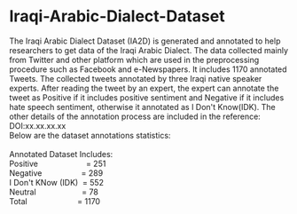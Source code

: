 # Iraqi-Arabic-Dialect-Dataset
The Iraqi Arabic Dialect Dataset (IA2D) is generated and annotated to help researchers to get data of the Iraqi Arabic Dialect. The data collected mainly from Twitter and other platform which are used in the preprocessing procedure such as Facebook and e-Newspapers. It includes 1170 annotated Tweets.
The collected tweets annotated by three Iraqi native speaker experts. After reading the tweet by an expert, the expert can annotate the tweet as Positive if it includes positive sentiment and Negative if it includes hate speech sentiment, otherwise it annotated as I Don't Know(IDK). The other details of the annotation process are included in the reference: DOI:xx.xx.xx.xx <br>
Below are the dataset annotations statistics: <br><br>
Annotated Dataset Includes: <br>
Positive &nbsp;&nbsp;&nbsp;&nbsp;&nbsp;&nbsp;&nbsp;&nbsp;&nbsp;&nbsp;&nbsp; &nbsp;&nbsp;&nbsp; &nbsp;&nbsp;  &nbsp;    = 251<br>
Negative    &nbsp;&nbsp;&nbsp;&nbsp;&nbsp;&nbsp;&nbsp;&nbsp;&nbsp;&nbsp;&nbsp; &nbsp;&nbsp;  &nbsp;    = 289<br>
I Don't KNow (IDK) &nbsp;= 552<br>
Neutral &nbsp;&nbsp;&nbsp;&nbsp;&nbsp;&nbsp;&nbsp;&nbsp;&nbsp;&nbsp;&nbsp;  &nbsp;   &nbsp;&nbsp;&nbsp;  &nbsp;   = 78<br>
Total       &nbsp;&nbsp;&nbsp;&nbsp;&nbsp;&nbsp;&nbsp;&nbsp;&nbsp; &nbsp;&nbsp;&nbsp;&nbsp;   &nbsp;&nbsp;&nbsp;&nbsp;&nbsp;&nbsp;   = 1170<br>
